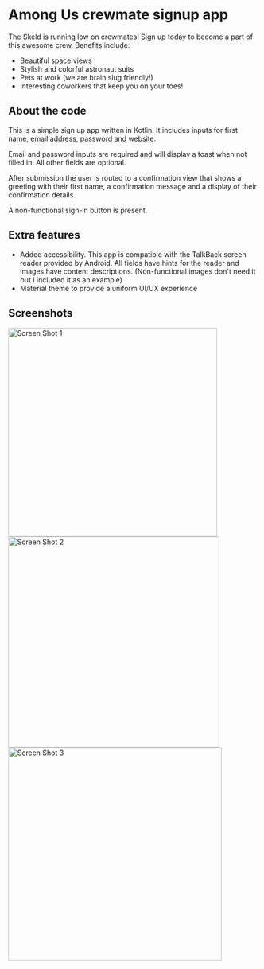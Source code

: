 # Among Us crewmate signup app

The Skeld is running low on crewmates! Sign up today to become a part of this awesome crew. Benefits include:

- Beautiful space views
- Stylish and colorful astronaut suits
- Pets at work (we are brain slug friendly!)
- Interesting coworkers that keep you on your toes!

## About the code


This is a simple sign up app written in Kotlin. It includes inputs for first name, email address, password and website.

Email and password inputs are required and will display a toast when not filled in. All other fields are optional.

After submission the user is routed to a confirmation view that shows a greeting with their first name, a confirmation message and a display of their confirmation details.

A non-functional sign-in button is present.

## Extra features

- Added accessibility. This app is compatible with the TalkBack screen reader provided by Android. All fields have hints for the reader and images have content descriptions. (Non-functional images don't need it but I included it as an example)
- Material theme to provide a uniform UI/UX experience

## Screenshots
<img width="420" alt="Screen Shot 1" src="https://user-images.githubusercontent.com/7035819/98191830-a5046100-1edf-11eb-92a6-91b66f8d89d0.png">
<img width="424" alt="Screen Shot 2" src="https://user-images.githubusercontent.com/7035819/98191842-ae8dc900-1edf-11eb-8f11-08050a23619d.png">
<img width="429" alt="Screen Shot 3" src="https://user-images.githubusercontent.com/7035819/98191857-b2b9e680-1edf-11eb-9bac-d434a011d37f.png">
